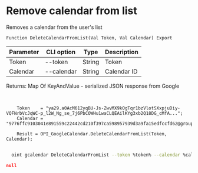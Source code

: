 ﻿---
sidebar_position: 4
---

# Remove calendar from list
 Removes a calendar from the user's list



`Function DeleteCalendarFromList(Val Token, Val Calendar) Export`

  | Parameter | CLI option | Type | Description |
  |-|-|-|-|
  | Token | --token | String | Token |
  | Calendar | --calendar | String | Calendar ID |

  
  Returns:  Map Of KeyAndValue - serialized JSON response from Google

<br/>




```bsl title="Code example"
    Token    = "ya29.a0AcM612yqBU-Js-ZwvMX9kOgTqr1bzVlotSXxpjuDiy-VQFNrbVcJqWC-p_l2W_Ng_se_7j6PbCOWHu1waCLQEAilKYg3xb2Q18DG_cMfA...";
    Calendar = "9776ffc9103041e891559c22442cd210f397ca598957939d3a9fa15edfccfd62@group.calendar.google.com";

    Result = OPI_GoogleCalendar.DeleteCalendarFromList(Token, Calendar);
```



```sh title="CLI command example"
    
  oint gcalendar DeleteCalendarFromList --token %token% --calendar %calendar%

```

```json title="Result"
null
```
